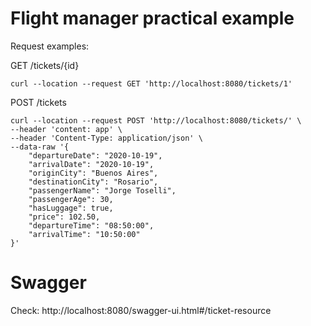 # Flight manager practical example

Request examples:

GET /tickets/{id}
```shell script
curl --location --request GET 'http://localhost:8080/tickets/1'
```

POST /tickets
```shell script
curl --location --request POST 'http://localhost:8080/tickets/' \
--header 'content: app' \
--header 'Content-Type: application/json' \
--data-raw '{
    "departureDate": "2020-10-19",
    "arrivalDate": "2020-10-19",
    "originCity": "Buenos Aires",
    "destinationCity": "Rosario",
    "passengerName": "Jorge Toselli",
    "passengerAge": 30,
    "hasLuggage": true,
    "price": 102.50,
    "departureTime": "08:50:00",
    "arrivalTime": "10:50:00"
}'
```

# Swagger 
Check: http://localhost:8080/swagger-ui.html#/ticket-resource
